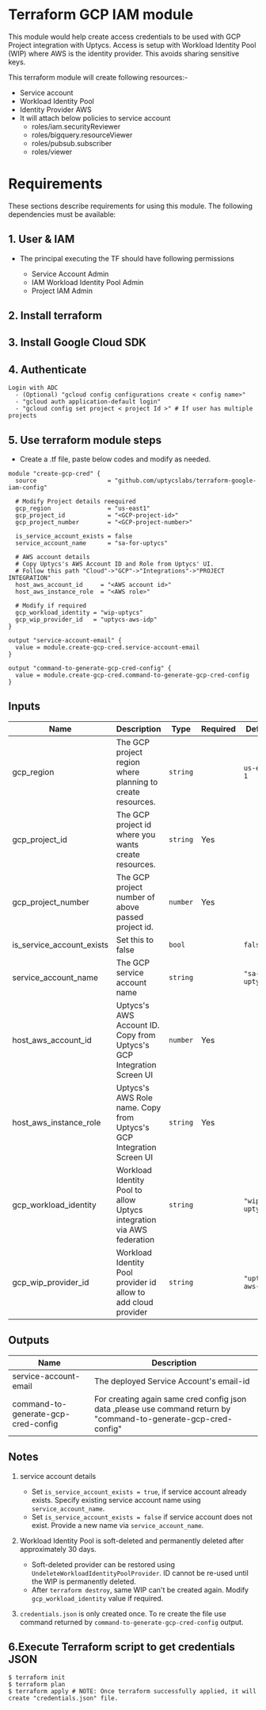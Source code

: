 # Terraform GCP IAM module

This module would help create access credentials to be used with GCP Project integration with Uptycs.
Access is setup with Workload Identity Pool (WIP) where AWS is the identity provider.
This avoids sharing sensitive keys.

This terraform module will create following resources:-
 * Service account
 * Workload Identity Pool
 * Identity Provider AWS
 * It will attach below policies to service account
     * roles/iam.securityReviewer
     * roles/bigquery.resourceViewer
     * roles/pubsub.subscriber
     * roles/viewer

# Requirements

These sections describe requirements for using this module.
The following dependencies must be available:

## 1. User & IAM

* The principal executing the TF should have following permissions

   * Service Account Admin
   * IAM Workload Identity Pool Admin
   * Project IAM Admin

## 2. Install terraform

## 3. Install Google Cloud SDK 

## 4. Authenticate

```
Login with ADC
  - (Optional) "gcloud config configurations create < config name>" 
  - "gcloud auth application-default login"
  - "gcloud config set project < project Id >" # If user has multiple projects 
```

## 5. Use terraform module steps

  * Create a <filename>.tf file, paste below codes and modify as needed.
```
module "create-gcp-cred" {
  source                    = "github.com/uptycslabs/terraform-google-iam-config"

  # Modify Project details reequired
  gcp_region                = "us-east1"
  gcp_project_id            = "<GCP-project-id>"
  gcp_project_number        = "<GCP-project-number>"

  is_service_account_exists = false
  service_account_name      = "sa-for-uptycs"

  # AWS account details
  # Copy Uptycs's AWS Account ID and Role from Uptycs' UI.
  # Follow this path "Cloud"->"GCP"->"Integrations"->"PROJECT INTEGRATION"
  host_aws_account_id     = "<AWS account id>"
  host_aws_instance_role  = "<AWS role>"

  # Modify if required
  gcp_workload_identity = "wip-uptycs"
  gcp_wip_provider_id   = "uptycs-aws-idp"
}

output "service-account-email" {
  value = module.create-gcp-cred.service-account-email
}

output "command-to-generate-gcp-cred-config" {
  value = module.create-gcp-cred.command-to-generate-gcp-cred-config
}
```

## Inputs

| Name                      | Description                                                                                                        | Type          | Required | Default          |
| ------------------------- | ------------------------------------------------------------------------------------------------------------------ | ------------- | -------- | ---------------- |
| gcp_region                | The GCP project region where planning to create resources.                                                         | `string`      |          |`us-east-1`      |
| gcp_project_id            | The GCP project id where you wants create resources.                                                               | `string`      | Yes      |                 |
| gcp_project_number        | The GCP project number of above passed project id.                                                                 | `number`      | Yes      |              |
| is_service_account_exists | Set this to false                                                                                                  | `bool`        |          | `false`          |
| service_account_name      | The GCP service account name                                                                                       | `string`      |          | `"sa-for-uptycs"` |
| host_aws_account_id       | Uptycs's AWS Account ID. Copy from Uptycs's GCP Integration Screen UI                                              | `number`      | Yes      |              |
| host_aws_instance_role    | Uptycs's AWS Role name. Copy from Uptycs's GCP Integration Screen UI                                               | `string`      | Yes      |              |
| gcp_workload_identity     | Workload Identity Pool to allow Uptycs integration via AWS federation                                              | `string`      |          | `"wip-uptycs"`             |
| gcp_wip_provider_id       | Workload Identity Pool provider id allow to add cloud provider                                                     | `string`      |          | `"uptycs-aws-idp"`             |


## Outputs

| Name                    | Description                                  |
| ----------------------- | -------------------------------------------- |
| service-account-email   | The deployed Service Account's email-id |
| command-to-generate-gcp-cred-config  | For creating again same cred config json data ,please use command return by "command-to-generate-gcp-cred-config" |


## Notes

1. service account details
     - Set `is_service_account_exists = true`, if service account already exists. Specify existing service account name using `service_account_name`.
     - Set `is_service_account_exists = false` if service account does not exist. Provide a new name via `service_account_name`.

2. Workload Identity Pool is soft-deleted and permanently deleted after approximately 30 days.
     - Soft-deleted provider can be restored using `UndeleteWorkloadIdentityPoolProvider`. ID cannot be re-used until the WIP is permanently deleted.
     - After `terraform destroy`, same WIP can't be created again. Modify `gcp_workload_identity` value if required.

3. `credentials.json` is only created once. To re create the file use command returned by `command-to-generate-gcp-cred-config` output.


## 6.Execute Terraform script to get credentials JSON
```
$ terraform init
$ terraform plan
$ terraform apply # NOTE: Once terraform successfully applied, it will create "credentials.json" file.
```